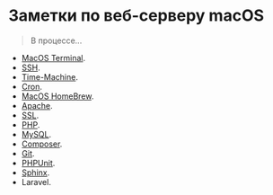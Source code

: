 # Заметки по веб-серверу macOS

> В процессе...

* [MacOS Terminal](Terminal/readme.md).
* [SSH](SSH/readme.md).
* [Time-Machine](TimeMachine/readme.md).
* [Cron](Cron/readme.md).
* [MacOS HomeBrew](HomeBrew/readme.md).
* [Apache](Apache/readme.md).
* [SSL](SSL/readme.md).
* [PHP](PHP/readme.md).
* [MySQL](MySQL/readme.md).
* [Composer](Composer/readme.md).
* [Git](Git/readme.md).
* [PHPUnit](PHPUnit/readme.md).
* [Sphinx](Sphinx/readme.md).
* Laravel.